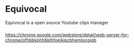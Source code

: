 # Equivocal
Equivocal is a open source Youtube clips manager


###
https://chrome.google.com/webstore/detail/web-server-for-chrome/ofhbbkphhbklhfoeikjpcbhemlocgigb
